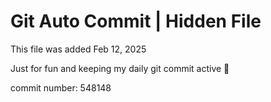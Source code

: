 # Git Auto Commit | Hidden File

This file was added Feb 12, 2025

Just for fun and keeping my daily git commit active 🤪

commit number: 548148
